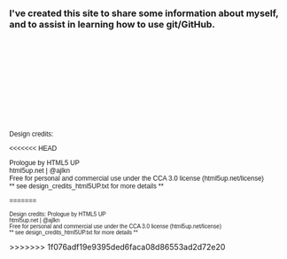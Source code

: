 <!DOCTYPE html>
<html lang="en">
<head>
	<meta charset="utf-8">
    <title>Example of CSS Embedded Style Sheet</title>
    <style>
        p { font: 12px Arial, sans-serif; }
    </style>
</head>
<body>
    <h3>I've created this site to share some information about myself, and to assist in learning how to use git/GitHub.</h3>


<br>
<br>
<br>
<br>
<br>
<br>
<br>
<br>
<br>

<p>Design credits: </p>

<<<<<<< HEAD
  <p>Prologue by HTML5 UP<br>
html5up.net | @ajlkn<br>
Free for personal and commercial use under the CCA 3.0 license (html5up.net/license)<br>
** see design_credits_html5UP.txt for more details **<br></p>


</body>
</html>






=======
<p>
<font size="-2">
Design credits: Prologue by HTML5 UP<br>
html5up.net | @ajlkn<br>
Free for personal and commercial use under the CCA 3.0 license (html5up.net/license)<br>
** see design_credits_html5UP.txt for more details **<br>
</font>
</p>
>>>>>>> 1f076adf19e9395ded6faca08d86553ad2d72e20
